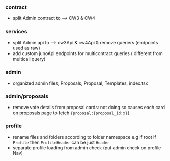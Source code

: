 ### contract

- split Admin contract to --> CW3 & CW4

### services

- split Admin api to --> cw3Api & cw4Api & remove queriers (endpoints used as raw)
- add custom junoApi endpoints for multicontract queries ( different from multicall query)

### admin

- organized admin files, Proposals, Proposal, Templates, index.tsx

### admin/proposals

- remove vote details from proposal cards: not doing so causes each card on proposals page to fetch `{proposal:{proposal_id:x}}`

### profile

- rename files and folders according to folder namespace e.g if root if `Profile` then `ProfileHeader` can be just `Header`
- separate profile loading from admin check (put admin check on profile Nav)
